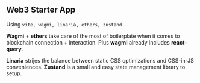 ## Web3 Starter App

Using `vite, wagmi, linaria, ethers, zustand`

**Wagmi** + **ethers** take care of the most of boilerplate when it comes to blockchain connection + interaction. Plus **wagmi** already includes **react-query**.

**Linaria** strijes the balance between static CSS optimizations and CSS-in-JS conveniences.
**Zustand** is a small and easy state management library to setup.